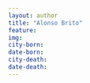 ```yaml
---
layout: author
title: "Alonso Brito"
feature: 
img:
city-born: 
date-born: 
city-death: 
date-death:
---
```

